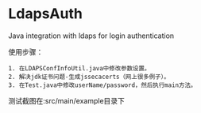 # LdapsAuth
Java integration with ldaps for login authentication

使用步骤：
    
    1. 在LDAPSConfInfoUtil.java中修改参数设置。
    2. 解决jdk证书问题-生成jssecacerts（网上很多例子）。
    3. 在Test.java中修改userName/password，然后执行main方法。

测试截图在:src/main/example目录下